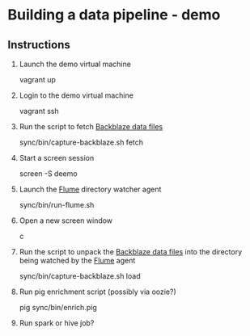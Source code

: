 # Building a data pipeline - demo

## Instructions

1. Launch the demo virtual machine
	
	vagrant up
	
2. Login to the demo virtual machine

	vagrant ssh
	
3. Run the script to fetch [Backblaze data files](https://www.backblaze.com/b2/hard-drive-test-data.html)

	sync/bin/capture-backblaze.sh fetch
	
4. Start a screen session

	screen -S deemo
	
5. Launch the [Flume](http://flume.apache.org) directory watcher agent

	sync/bin/run-flume.sh
	
6. Open a new screen window

	<Ctrl-a>c
	
7. Run the script to unpack the [Backblaze data files](https://www.backblaze.com/b2/hard-drive-test-data.html) into the directory being watched by the [Flume](http://flume.apache.org) agent

	sync/bin/capture-backblaze.sh load
	
8. Run pig enrichment script (possibly via oozie?)

	pig sync/bin/enrich.pig
	
9. Run spark or hive job?

	